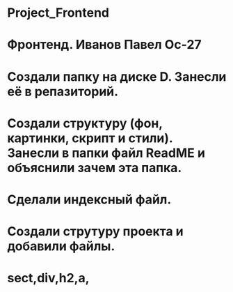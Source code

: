 # Project_Frontend
# Фронтенд. Иванов Павел Ос-27
# Создали папку на диске D. Занесли её в репазиторий. 
# Создали структуру (фон, картинки, скрипт и стили). Занесли в папки файл ReadME и объяснили зачем эта папка.
# Сделали индексный файл.
# Создали струтуру проекта и добавили файлы.
# sect,div,h2,a, 